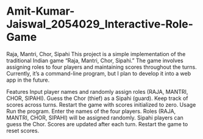 # Amit-Kumar-Jaiswal_2054029_Interactive-Role-Game
Raja, Mantri, Chor, Sipahi
This project is a simple implementation of the traditional Indian game “Raja, Mantri, Chor, Sipahi.” The game involves assigning roles to four players and maintaining scores throughout the turns. Currently, it’s a command-line program, but I plan to develop it into a web app in the future.

Features
Input player names and randomly assign roles (RAJA, MANTRI, CHOR, SIPAHI).
Guess the Chor (thief) as a Sipahi (guard).
Keep track of scores across turns.
Restart the game with scores initialized to zero.
Usage
Run the program.
Enter the names of the four players.
Roles (RAJA, MANTRI, CHOR, SIPAHI) will be assigned randomly.
Sipahi players can guess the Chor.
Scores are updated after each turn.
Restart the game to reset scores.

